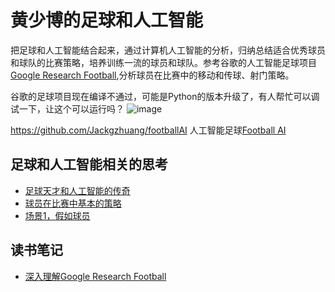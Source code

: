 # 黄少博的足球和人工智能
把足球和人工智能结合起来，通过计算机人工智能的分析，归纳总结适合优秀球员和球队的比赛策略，培养训练一流的球员和球队。参考谷歌的人工智能足球项目[Google Research Football](https://github.com/google-research/football),分析球员在比赛中的移动和传球、射门策略。

谷歌的足球项目现在编译不通过，可能是Python的版本升级了，有人帮忙可以调试一下，让这个可以运行吗？
![image](https://github.com/Jackgzhuang/blog/assets/133891975/4e758562-ae3a-4990-84fe-57ef280da676)


https://github.com/Jackgzhuang/footballAI
人工智能足球[Football AI](https://github.com/Jackgzhuang/footballAI)

## 足球和人工智能相关的思考

* [足球天才和人工智能的传奇](https://github.com/Jackgzhuang/blog/issues/3)
* [球员在比赛中基本的策略](https://github.com/Jackgzhuang/blog/issues/2)
* [场景1，假如球员](https://github.com/Jackgzhuang/blog/blob/main/post/post1.md)


## 读书笔记

* [深入理解Google Research Football](https://github.com/Jackgzhuang/blog/issues/1)

